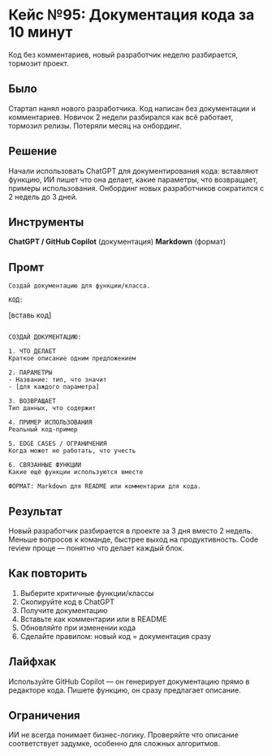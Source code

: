 # Кейс №95: Документация кода за 10 минут

Код без комментариев, новый разработчик неделю разбирается, тормозит проект.

## Было

Стартап нанял нового разработчика. Код написан без документации и комментариев. Новичок 2 недели разбирался как всё работает, тормозил релизы. Потеряли месяц на онбординг.

## Решение

Начали использовать ChatGPT для документирования кода: вставляют функцию, ИИ пишет что она делает, какие параметры, что возвращает, примеры использования. Онбординг новых разработчиков сократился с 2 недель до 3 дней.

## Инструменты

**ChatGPT / GitHub Copilot** (документация)
**Markdown** (формат)

## Промт

```
Создай документацию для функции/класса.

КОД:
```
[вставь код]
```

СОЗДАЙ ДОКУМЕНТАЦИЮ:

1. ЧТО ДЕЛАЕТ
Краткое описание одним предложением

2. ПАРАМЕТРЫ
- Название: тип, что значит
- [для каждого параметра]

3. ВОЗВРАЩАЕТ
Тип данных, что содержит

4. ПРИМЕР ИСПОЛЬЗОВАНИЯ
Реальный код-пример

5. EDGE CASES / ОГРАНИЧЕНИЯ
Когда может не работать, что учесть

6. СВЯЗАННЫЕ ФУНКЦИИ
Какие ещё функции используются вместе

ФОРМАТ: Markdown для README или комментарии для кода.
```

## Результат

Новый разработчик разбирается в проекте за 3 дня вместо 2 недель. Меньше вопросов к команде, быстрее выход на продуктивность. Code review проще — понятно что делает каждый блок.

## Как повторить

1. Выберите критичные функции/классы
2. Скопируйте код в ChatGPT
3. Получите документацию
4. Вставьте как комментарии или в README
5. Обновляйте при изменении кода
6. Сделайте правилом: новый код = документация сразу

## Лайфхак

Используйте GitHub Copilot — он генерирует документацию прямо в редакторе кода. Пишете функцию, он сразу предлагает описание.

## Ограничения

ИИ не всегда понимает бизнес-логику. Проверяйте что описание соответствует задумке, особенно для сложных алгоритмов.
